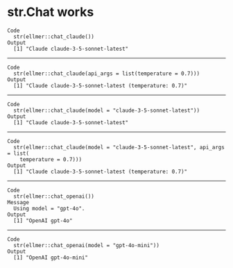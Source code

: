 # str.Chat works

    Code
      str(ellmer::chat_claude())
    Output
      [1] "Claude claude-3-5-sonnet-latest"

---

    Code
      str(ellmer::chat_claude(api_args = list(temperature = 0.7)))
    Output
      [1] "Claude claude-3-5-sonnet-latest (temperature: 0.7)"

---

    Code
      str(ellmer::chat_claude(model = "claude-3-5-sonnet-latest"))
    Output
      [1] "Claude claude-3-5-sonnet-latest"

---

    Code
      str(ellmer::chat_claude(model = "claude-3-5-sonnet-latest", api_args = list(
        temperature = 0.7)))
    Output
      [1] "Claude claude-3-5-sonnet-latest (temperature: 0.7)"

---

    Code
      str(ellmer::chat_openai())
    Message
      Using model = "gpt-4o".
    Output
      [1] "OpenAI gpt-4o"

---

    Code
      str(ellmer::chat_openai(model = "gpt-4o-mini"))
    Output
      [1] "OpenAI gpt-4o-mini"

